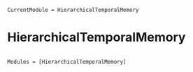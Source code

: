 ```@meta
CurrentModule = HierarchicalTemporalMemory
```

# HierarchicalTemporalMemory

```@index
```

```@autodocs
Modules = [HierarchicalTemporalMemory]
```
